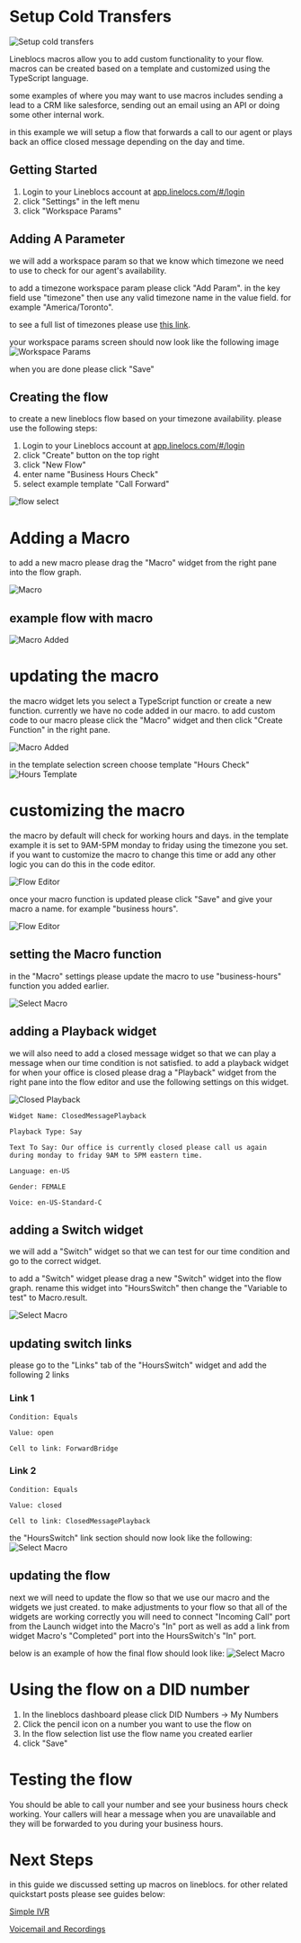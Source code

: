 # Setup Cold Transfers

![Setup cold transfers](/img/frontend/docs/macros/business-hours.png)

Lineblocs macros allow you to add custom functionality to your flow. macros can be created based on a template and customized using the TypeScript language. 

some examples of where you may want to use macros includes sending a lead to a CRM like salesforce, sending out an email using an API or doing some other internal work.

in this example we will setup a flow that forwards a call to our agent or plays back an office closed message depending on the day and time.

## Getting Started

1. Login to your Lineblocs account at [app.linelocs.com/#/login](http://app.lineblocs.com/#/login)
2. click "Settings" in the left menu
3. click "Workspace Params"

## Adding A Parameter

we will add a workspace param so that we know which timezone we need to use to check for our agent's availability. 

to add a timezone workspace param please click "Add Param". in the key field use "timezone" then use any valid timezone name in the value field. for example "America/Toronto". 

to see a full list of timezones please use [this link](https://en.wikipedia.org/wiki/List_of_tz_database_time_zones).

your workspace params screen should now look like the following image
![Workspace Params](/img/frontend/docs/macros/workspace-params.png)

when you are done please click "Save"

## Creating the flow

to create a new lineblocs flow based on your timezone availability. please use the following steps:

1. Login to your Lineblocs account at [app.linelocs.com/#/login](http://app.lineblocs.com/#/login)
2. click "Create" button on the top right
3. click "New Flow"
4. enter name "Business Hours Check"
5. select example template "Call Forward"

![flow select](/img/frontend/docs/macros/flow-select.png)

# Adding a Macro

to add a new macro please drag the "Macro" widget from the right pane into the flow graph.

![Macro](/img/frontend/docs/macros/macro.png)

## example flow with macro

![Macro Added](/img/frontend/docs/macros/macro-added.png)

# updating the macro

the macro widget lets you select a TypeScript function or create a new function. currently we have no code added in our macro. to add custom code to our macro please click the "Macro" widget and then click "Create Function" in the right pane.

![Macro Added](/img/frontend/docs/macros/create-function.png)

in the template selection screen choose template "Hours Check"
![Hours Template](/img/frontend/docs/macros/hours-template.png)
# customizing the macro

the macro by default will check for working hours and days. in the template example it is set to 9AM-5PM monday to friday using the timezone you set. if you want to customize the macro to change this time or add any other logic you can do this in the code editor.

![Flow Editor](/img/frontend/docs/macros/flow-editor.png)

once your macro function is updated please click "Save" and give your macro a name. for example "business hours".

![Flow Editor](/img/frontend/docs/macros/save-macro.png)

## setting the Macro function

in the "Macro" settings please update the macro to use "business-hours" function you added earlier.

![Select Macro](/img/frontend/docs/macros/select-macro.png)

## adding a Playback widget

we will also need to add a closed message widget so that we can play a message when our time condition is not satisfied. to add a playback widget for when your office is closed please drag a "Playback" widget from the right pane into the flow editor and use the following settings on this widget.

![Closed Playback](/img/frontend/docs/macros/closed-playback.png)

```
Widget Name: ClosedMessagePlayback
```

```
Playback Type: Say
```

```
Text To Say: Our office is currently closed please call us again during monday to friday 9AM to 5PM eastern time.
```

```
Language: en-US
```

```
Gender: FEMALE
```

```
Voice: en-US-Standard-C
```


## adding a Switch widget

we will add a "Switch" widget so that we can test for our time condition and go to the correct widget. 

to add a "Switch" widget please drag a new "Switch" widget into the flow graph. rename this widget into "HoursSwitch" then change the "Variable to test" to Macro.result.

![Select Macro](/img/frontend/docs/macros/switch-widget-options.png)

## updating switch links

please go to the "Links" tab of the "HoursSwitch" widget and add the following 2 links

### Link 1

```
Condition: Equals
```

```
Value: open
```

```
Cell to link: ForwardBridge
```

### Link 2

```
Condition: Equals
```

```
Value: closed
```

```
Cell to link: ClosedMessagePlayback
```

the "HoursSwitch" link section should now look like the following:
![Select Macro](/img/frontend/docs/macros/switch-links.png)

## updating the flow

next we will need to update the flow so that we use our macro and the widgets we just created. to make adjustments to your flow so that all of the widgets are working correctly you will need to connect "Incoming Call" port from the Launch widget into the Macro's "In" port as well as add a link from widget Macro's "Completed" port into the HoursSwitch's "In" port.

below is an example of how the final flow should look like:
![Select Macro](/img/frontend/docs/macros/flow-updated.png)

# Using the flow on a DID number

1. In the lineblocs dashboard please click DID Numbers -> My Numbers
2. Click the pencil icon on a number you want to use the flow on
3. In the flow selection list use the flow name you created earlier
4. click "Save"

# Testing the flow

You should be able to call your number and see your business hours check working. Your callers will hear a message when you are unavailable and they will be forwarded to you during your business hours.

# Next Steps

in this guide we discussed setting up macros on lineblocs. for other related quickstart posts please see guides below:

[Simple IVR](http://lineblocs.com/resources/quickstarts/basic-ivr)

[Voicemail and Recordings](https://lineblocs.com/resources/quickstarts/recordings-and-voicemail)